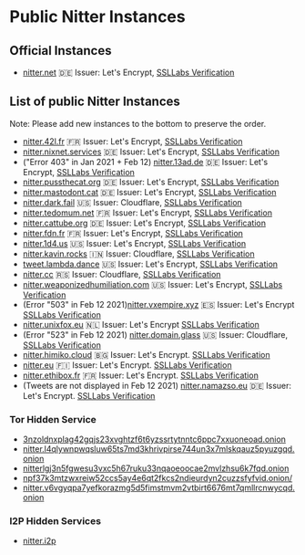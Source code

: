 # Public Nitter Instances

## Official Instances

* [nitter.net](https://nitter.net) 🇩🇪
  Issuer: Let's Encrypt, [SSLLabs Verification](https://www.ssllabs.com/ssltest/analyze.html?d=nitter.net)

## List of public Nitter Instances
Note: Please add new instances to the bottom to preserve the order.
<!-- hide it from the top, otherwise it might get as popular as invidious
* [nitter.snopyta.org](https://nitter.snopyta.org) 🇫🇮
  Issuer: Let's Encrypt, [SSLLabs Verification](https://www.ssllabs.com/ssltest/analyze.html?d=nitter.snopyta.org)
-->
* [nitter.42l.fr](https://nitter.42l.fr/) 🇫🇷
  Issuer: Let's Encrypt, [SSLLabs Verification](https://www.ssllabs.com/ssltest/analyze.html?d=nitter.42l.fr)
* [nitter.nixnet.services](https://nitter.nixnet.services/) 🇩🇪
  Issuer: Let's Encrypt, [SSLLabs Verification](https://www.ssllabs.com/ssltest/analyze.html?d=nitter.nixnet.services)
* ("Error 403" in Jan 2021 + Feb 12) [nitter.13ad.de](https://nitter.13ad.de) 🇩🇪
  Issuer: Let's Encrypt, [SSLLabs Verification](https://www.ssllabs.com/ssltest/analyze.html?d=nitter.13ad.de)
* [nitter.pussthecat.org](https://nitter.pussthecat.org) 🇩🇪
  Issuer: Let's Encrypt, [SSLLabs Verification](https://www.ssllabs.com/ssltest/analyze.html?d=nitter.pussthecat.org)
* [nitter.mastodont.cat](https://nitter.mastodont.cat) 🇩🇪
  Issuer: Let's Encrypt, [SSLLabs Verification](https://www.ssllabs.com/ssltest/analyze.html?d=nitter.mastodont.cat)
* [nitter.dark.fail](https://nitter.dark.fail) 🇺🇸
  Issuer: Cloudflare, [SSLLabs Verification](https://www.ssllabs.com/ssltest/analyze.html?d=nitter.dark.fail)
* [nitter.tedomum.net](https://nitter.tedomum.net/) 🇫🇷
  Issuer: Let's Encrypt, [SSLLabs Verification](https://www.ssllabs.com/ssltest/analyze.html?d=nitter.tedomum.net)
* [nitter.cattube.org](https://nitter.cattube.org/) 🇩🇪
  Issuer: Let's Encrypt, [SSLLabs Verification](https://www.ssllabs.com/ssltest/analyze.html?d=nitter.cattube.org) 
* [nitter.fdn.fr](https://nitter.fdn.fr/) 🇫🇷
  Issuer: Let's Encrypt, [SSLLabs Verification](https://www.ssllabs.com/ssltest/analyze.html?d=nitter.fdn.fr)
* [nitter.1d4.us](https://nitter.1d4.us/) 🇺🇸
  Issuer: Let's Encrypt, [SSLLabs Verification](https://www.ssllabs.com/ssltest/analyze.html?d=nitter.1d4.us)
* [nitter.kavin.rocks](https://nitter.kavin.rocks) 🇮🇳
  Issuer: Cloudflare, [SSLLabs Verification](https://www.ssllabs.com/ssltest/analyze.html?d=nitter.kavin.rocks)
* [tweet.lambda.dance](https://tweet.lambda.dance) 🇺🇸
  Issuer: Let's Encrypt, [SSLLabs Verification](https://www.ssllabs.com/ssltest/analyze.html?d=tweet.lambda.dance)
* [nitter.cc](https://nitter.cc) 🇷🇸
  Issuer: Cloudflare, [SSLLabs Verification](https://www.ssllabs.com/ssltest/analyze.html?d=nitter.cc)
* [nitter.weaponizedhumiliation.com](https://nitter.weaponizedhumiliation.com) 🇺🇸
  Issuer: Let's Encrypt, [SSLLabs Verification](https://www.ssllabs.com/ssltest/analyze.html?d=nitter.weaponizedhumiliation.com)
* (Error "503" in Feb 12 2021)[nitter.vxempire.xyz](https://nitter.vxempire.xyz) 🇪🇸
  Issuer: Let's Encrypt [SSLLabs Verification](https://www.ssllabs.com/ssltest/analyze.html?d=nitter.vxempire.xyz)
* [nitter.unixfox.eu](https://nitter.unixfox.eu) 🇳🇱
  Issuer: Let's Encrypt [SSLLabs Verification](https://www.ssllabs.com/ssltest/analyze.html?d=nitter.unixfox.eu)
* (Error "523" in Feb 12 2021) [nitter.domain.glass](https://nitter.domain.glass) 🇺🇸
  Issuer: Cloudflare, [SSLLabs Verification](https://www.ssllabs.com/ssltest/analyze.html?d=nitter.domain.glass)
* [nitter.himiko.cloud](https://nitter.himiko.cloud) 🇧🇬
  Issuer: Let's Encrypt. [SSLLabs Verification](https://www.ssllabs.com/ssltest/analyze.html?d=nitter.himiko.cloud)
* [nitter.eu](https://nitter.eu) 🇫🇮
  Issuer: Let's Encrypt. [SSLLabs Verification](https://www.ssllabs.com/ssltest/analyze.html?d=nitter.eu)
* [nitter.ethibox.fr](https://nitter.ethibox.fr) 🇫🇷
  Issuer: Let's Encrypt. [SSLLabs Verification](https://www.ssllabs.com/ssltest/analyze.html?d=nitter.ethibox.fr)
* (Tweets are not displayed in Feb 12 2021) [nitter.namazso.eu](https://nitter.namazso.eu) 🇩🇪
  Issuer: Let's Encrypt. [SSLLabs Verification](https://www.ssllabs.com/ssltest/analyze.html?d=nitter.namazso.eu)

### Tor Hidden Service
* [3nzoldnxplag42gqjs23xvghtzf6t6yzssrtytnntc6ppc7xxuoneoad.onion](http://3nzoldnxplag42gqjs23xvghtzf6t6yzssrtytnntc6ppc7xxuoneoad.onion/)
* [nitter.l4qlywnpwqsluw65ts7md3khrivpirse744un3x7mlskqauz5pyuzgqd.onion](http://nitter.l4qlywnpwqsluw65ts7md3khrivpirse744un3x7mlskqauz5pyuzgqd.onion/)
* [nitterlgj3n5fgwesu3vxc5h67ruku33nqaoeoocae2mvlzhsu6k7fqd.onion](http://nitterlgj3n5fgwesu3vxc5h67ruku33nqaoeoocae2mvlzhsu6k7fqd.onion/)
* [npf37k3mtzwxreiw52ccs5ay4e6qt2fkcs2ndieurdyn2cuzzsfyfvid.onion/](http://npf37k3mtzwxreiw52ccs5ay4e6qt2fkcs2ndieurdyn2cuzzsfyfvid.onion/)
* [nitter.v6vgyqpa7yefkorazmg5d5fimstmvm2vtbirt6676mt7qmllrcnwycqd.onion](http://nitter.v6vgyqpa7yefkorazmg5d5fimstmvm2vtbirt6676mt7qmllrcnwycqd.onion/)

### I2P Hidden Services
* [nitter.i2p](http://axd6uavsstsrvstva4mzlzh4ct76rc6zdug3nxdgeitrzczhzf4q.b32.i2p/)